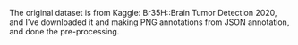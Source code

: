 The original dataset is from Kaggle: Br35H::Brain Tumor Detection 2020, and I've downloaded it and making PNG annotations from JSON annotation, and done the pre-processing.
